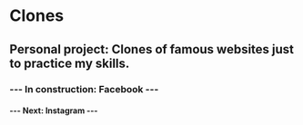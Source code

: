 # Clones
## Personal project: Clones of famous websites just to practice my skills.

### --- In construction: Facebook --- 
#### --- Next: Instagram ---
